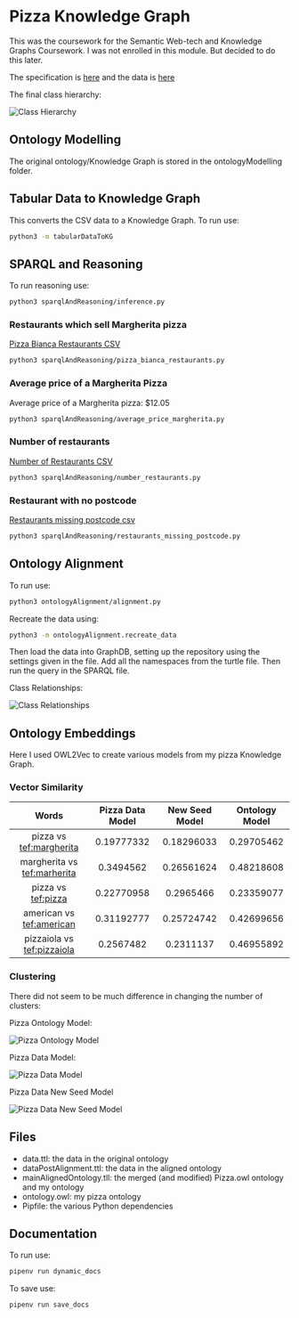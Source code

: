 # Pizza Knowledge Graph

This was the coursework for the Semantic Web-tech and Knowledge Graphs Coursework. I was not enrolled in this module. But decided to do this later.

The specification is [here](https://github.com/turing-knowledge-graphs/teaching/blob/main/city/2020-2021/INM713_Coursework.pdf) and the data is [here](https://www.kaggle.com/datasets/datafiniti/pizza-restaurants-and-the-pizza-they-sell?resource=download)

The final class hierarchy:

![Class Hierarchy](/images/ClassHierarchy.JPG)

## Ontology Modelling

The original ontology/Knowledge Graph is stored in the ontologyModelling folder.

## Tabular Data to Knowledge Graph

This converts the CSV data to a Knowledge Graph. To run use:

```bash
python3 -m tabularDataToKG
```

## SPARQL and Reasoning

To run reasoning use:

```bash
python3 sparqlAndReasoning/inference.py
```

### Restaurants which sell Margherita pizza

[Pizza Bianca Restaurants CSV](https://github.com/SL477/Pizza_KG/blob/main/sparqlAndReasoning/pizzaBiancaRestaurants.csv)

```bash
python3 sparqlAndReasoning/pizza_bianca_restaurants.py
```

### Average price of a Margherita Pizza

Average price of a Margherita pizza: $12.05

```bash
python3 sparqlAndReasoning/average_price_margherita.py
```

### Number of restaurants

[Number of Restaurants CSV](https://github.com/SL477/Pizza_KG/blob/main/sparqlAndReasoning/number_restaurants.csv)

```bash
python3 sparqlAndReasoning/number_restaurants.py
```

### Restaurant with no postcode

[Restaurants missing postcode csv](https://github.com/SL477/Pizza_KG/blob/main/sparqlAndReasoning/restaurants_missing_postcode.csv)

```bash
python3 sparqlAndReasoning/restaurants_missing_postcode.py
```

## Ontology Alignment

To run use:

```bash
python3 ontologyAlignment/alignment.py
```

Recreate the data using:

```bash
python3 -m ontologyAlignment.recreate_data
```

Then load the data into GraphDB, setting up the repository using the settings given in the file.
Add all the namespaces from the turtle file.
Then run the query in the SPARQL file.

Class Relationships:

![Class Relationships](/images/ClassRelationships.JPG)

<!--(https://github.com/SL477/Pizza_KG/blob/main/images/ClassRelationships.JPG)-->

## Ontology Embeddings

Here I used OWL2Vec to create various models from my pizza Knowledge Graph.

### Vector Similarity

| Words | Pizza Data Model | New Seed Model | Ontology Model |
| :--: | :--: | :--: | :--: |
|pizza vs [tef:margherita](http://link477.com/ds/pizza#margherita) | 0.19777332 | 0.18296033 | 0.29705462 |
| margherita vs [tef:marherita](http://link477.com/ds/pizza#margherita) | 0.3494562 | 0.26561624 | 0.48218608 |
| pizza vs [tef:pizza](http://link477.com/ds/pizza#pizza) | 0.22770958 | 0.2965466 | 0.23359077 |
| american vs [tef:american](http://link477.com/ds/pizza#american) | 0.31192777 | 0.25724742 | 0.42699656 |
| pizzaiola vs [tef:pizzaiola](http://link477.com/ds/pizza#pizzaiola) | 0.2567482 | 0.2311137 | 0.46955892 |

### Clustering

There did not seem to be much difference in changing the number of clusters:

Pizza Ontology Model:

![Pizza Ontology Model](/images/pizzaOntologyModelClusters.png)

Pizza Data Model:

![Pizza Data Model](/images/pizzaDataModelClusters.png)

Pizza Data New Seed Model

![Pizza Data New Seed Model](/images/pizzaDataNSModelClusters.png)

## Files

- data.ttl: the data in the original ontology
- dataPostAlignment.ttl: the data in the aligned ontology
- mainAlignedOntology.tll: the merged (and modified) Pizza.owl ontology and my ontology
- ontology.owl: my pizza ontology
- Pipfile: the various Python dependencies

## Documentation

To run use:

```bash
pipenv run dynamic_docs
```

To save use:

```bash
pipenv run save_docs
```
